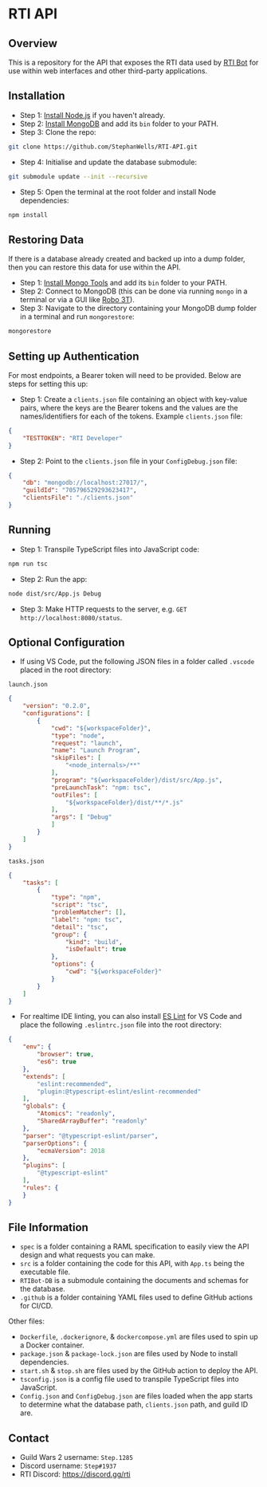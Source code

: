 # RTI API

## Overview
This is a repository for the API that exposes the RTI data used by [RTI Bot](https://github.com/Daniel123643/RTIBot) for use within web interfaces and other third-party applications.

## Installation
* Step 1: [Install Node.js](https://nodejs.org/en/download/) if you haven't already.
* Step 2: [Install MongoDB](https://www.mongodb.com/try/download/community?tck=docs_server) and add its `bin` folder to your PATH.
* Step 3: Clone the repo:
```bash
git clone https://github.com/StephanWells/RTI-API.git
```
* Step 4: Initialise and update the database submodule:
```bash
git submodule update --init --recursive
```
* Step 5: Open the terminal at the root folder and install Node dependencies:
```bash
npm install
```

## Restoring Data
If there is a database already created and backed up into a dump folder, then you can restore this data for use within the API.

* Step 1: [Install Mongo Tools](https://docs.mongodb.com/database-tools/installation/installation-windows/) and add its `bin` folder to your PATH.
* Step 2: Connect to MongoDB (this can be done via running `mongo` in a terminal or via a GUI like [Robo 3T](https://robomongo.org/download)).
* Step 3: Navigate to the directory containing your MongoDB dump folder in a terminal and run `mongorestore`:
```bash
mongorestore
```

## Setting up Authentication
For most endpoints, a Bearer token will need to be provided. Below are steps for setting this up:

* Step 1: Create a `clients.json` file containing an object with key-value pairs, where the keys are the Bearer tokens and the values are the names/identifiers for each of the tokens. Example `clients.json` file:
```json
{
    "TESTTOKEN": "RTI Developer"
}
```
* Step 2: Point to the `clients.json` file in your `ConfigDebug.json` file:
```json
{
    "db": "mongodb://localhost:27017/",
    "guildId": "705796529293623417",
    "clientsFile": "./clients.json"
}
```

## Running
* Step 1: Transpile TypeScript files into JavaScript code:
```bash
npm run tsc
```
* Step 2: Run the app:
```bash
node dist/src/App.js Debug
```
* Step 3: Make HTTP requests to the server, e.g. `GET http://localhost:8080/status`.

## Optional Configuration
* If using VS Code, put the following JSON files in a folder called `.vscode` placed in the root directory:

`launch.json`

```json
{
    "version": "0.2.0",
    "configurations": [
        {
            "cwd": "${workspaceFolder}",
            "type": "node",
            "request": "launch",
            "name": "Launch Program",
            "skipFiles": [
                "<node_internals>/**"
            ],
            "program": "${workspaceFolder}/dist/src/App.js",
            "preLaunchTask": "npm: tsc",
            "outFiles": [
                "${workspaceFolder}/dist/**/*.js"
            ],
            "args": [ "Debug"
            ]
        }
    ]
}
```

`tasks.json`

```json
{
    "tasks": [
        {
            "type": "npm",
            "script": "tsc",
            "problemMatcher": [],
            "label": "npm: tsc",
            "detail": "tsc",
            "group": {
                "kind": "build",
                "isDefault": true
            },
            "options": {
                "cwd": "${workspaceFolder}"
            }
        }
    ]
}
```

* For realtime IDE linting, you can also install [ES Lint](https://marketplace.visualstudio.com/items?itemName=dbaeumer.vscode-eslint) for VS Code and place the following `.eslintrc.json` file into the root directory:
```json
{
    "env": {
        "browser": true,
        "es6": true
    },
    "extends": [
        "eslint:recommended",
        "plugin:@typescript-eslint/eslint-recommended"
    ],
    "globals": {
        "Atomics": "readonly",
        "SharedArrayBuffer": "readonly"
    },
    "parser": "@typescript-eslint/parser",
    "parserOptions": {
        "ecmaVersion": 2018
    },
    "plugins": [
        "@typescript-eslint"
    ],
    "rules": {
    }
}
```

## File Information
* `spec` is a folder containing a RAML specification to easily view the API design and what requests you can make.
* `src` is a folder containing the code for this API, with `App.ts` being the executable file.
* `RTIBot-DB` is a submodule containing the documents and schemas for the database.
* `.github` is a folder containing YAML files used to define GitHub actions for CI/CD.

Other files:

* `Dockerfile`, `.dockerignore`, & `dockercompose.yml` are files used to spin up a Docker container.
* `package.json` & `package-lock.json` are files used by Node to install dependencies.
* `start.sh` & `stop.sh` are files used by the GitHub action to deploy the API.
* `tsconfig.json` is a config file used to transpile TypeScript files into JavaScript.
* `Config.json` and `ConfigDebug.json` are files loaded when the app starts to determine what the database path, `clients.json` path, and guild ID are.

## Contact
* Guild Wars 2 username: `Step.1285`
* Discord username: `Step#1937`
* RTI Discord: https://discord.gg/rti
